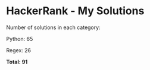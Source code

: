 # HackerRank - My Solutions

Number of solutions in each category:

Python: 65

Regex: 26

**Total: 91**

